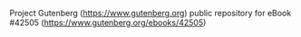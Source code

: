 Project Gutenberg (https://www.gutenberg.org) public repository for eBook #42505 (https://www.gutenberg.org/ebooks/42505)
